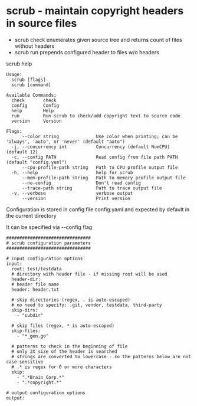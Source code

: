 # scrub - maintain copyright headers in source files

- scrub check enumerates given source tree and returns count of files without headers
- scrub run prepends configured header to files w/o headers

scrub help

```
Usage:
  scrub [flags]
  scrub [command]

Available Commands:
  check       check
  config      Config
  help        Help
  run         Run scrub to check/add copyright text to source code
  version     Version

Flags:
      --color string              Use color when printing; can be 'always', 'auto', or 'never' (default "auto")
  -j, --concurrency int           Concurrency (default NumCPU) (default 12)
  -c, --config PATH               Read config from file path PATH (default "config.yaml")
      --cpu-profile-path string   Path to CPU profile output file
  -h, --help                      help for scrub
      --mem-profile-path string   Path to memory profile output file
      --no-config                 Don't read config
      --trace-path string         Path to trace output file
  -v, --verbose                   verbose output
      --version                   Print version
```

Configuration is stored in config file config.yaml and expected by default in the current directory

It can be specified via --config flag

```
################################
# scrub configuration parameters
################################

# input configuration options
input:
  root: test/testdata
  # directory with header file - if missing root will be used
  header-dir:
  # header file name
  header: header.txt

  # skip directories (regex, . is auto-escaped)
  # no need to specify: .git, vendor, testdata, third-party
  skip-dirs:
    - "subdir"

  # skip files (regex, * is auto-escaped)
  skip-files:
    - "*_gen.go"

  # patterns to check in the beginning of file
  # only 2X size of the header is searched
  # strings are converted to lowercase - so the patterns below are not case-sensitive
  # .* is regex for 0 or more characters
  skip:
    - ".*Brain Corp.*"
    - ".*copyright.*"

# output configuration options
output:


```
